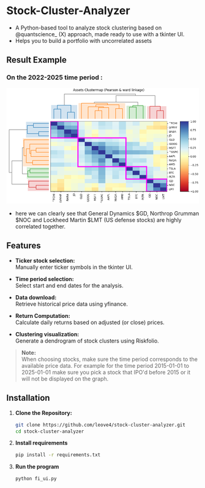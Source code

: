 # Stock-Cluster-Analyzer

- A Python-based tool to analyze stock clustering based on @quantscience_ (X) approach, made ready to use with a tkinter UI.
- Helps you to build a portfolio with uncorrelated assets

## Result Example
### On the 2022-2025 time period :
![example](Figure_2.png)

- here we can clearly see that General Dynamics $GD, Northrop Grumman $NOC and Lockheed Martin $LMT (US defense stocks) are highly correlated together.

## Features

- **Ticker stock selection:**  
  Manually enter ticker symbols in the tkinter UI.

- **Time period selection:**  
  Select start and end dates for the analysis.

- **Data download:**  
  Retrieve historical price data using yfinance.

- **Return Computation:**  
  Calculate daily returns based on adjusted (or close) prices.

- **Clustering visualization:**  
  Generate a dendrogram of stock clusters using Riskfolio.

> **Note:**  
> When choosing stocks, make sure the time period corresponds to the available price data. For example for the time period 2015-01-01 to 2025-01-01 make sure you pick a stock that IPO'd before 2015 or it will not be displayed on the graph.


## Installation

1. **Clone the Repository:**

   ```bash
   git clone https://github.com/leove4/stock-cluster-analyzer.git
   cd stock-cluster-analyzer

2. **Install requirements**

   ```bash
   pip install -r requirements.txt

3. **Run the program**

   ```bash
   python fi_ui.py
